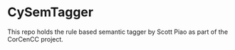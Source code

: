# CySemTagger
This repo holds the rule based semantic tagger by Scott Piao as part of the CorCenCC project.
